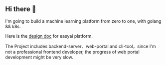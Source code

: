 ## Hi there 👋

I'm going to build a machine learning platform from zero to one, with golang && k8s.

Here is the [design doc](https://easyai-io.github.io/docs/#/design/easyai_platform) for easyai platform.

The Project includes backend-server、web-portal and cli-tool，since I'm not a professional frontend developer, the progress of web portal development might be very slow. 

<!--

**Here are some ideas to get you started:**

🙋‍♀️ A short introduction - what is your organization all about?
🌈 Contribution guidelines - how can the community get involved?
👩‍💻 Useful resources - where can the community find your docs? Is there anything else the community should know?
🍿 Fun facts - what does your team eat for breakfast?
🧙 Remember, you can do mighty things with the power of [Markdown](https://docs.github.com/github/writing-on-github/getting-started-with-writing-and-formatting-on-github/basic-writing-and-formatting-syntax)
-->
